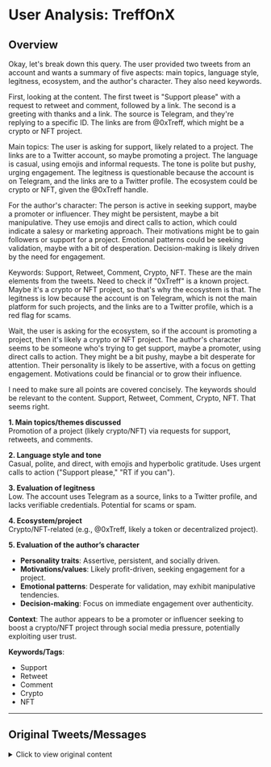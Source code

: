 # User Analysis: TreffOnX

## Overview

<think>
Okay, let's break down this query. The user provided two tweets from an account and wants a summary of five aspects: main topics, language style, legitness, ecosystem, and the author's character. They also need keywords.

First, looking at the content. The first tweet is "Support please" with a request to retweet and comment, followed by a link. The second is a greeting with thanks and a link. The source is Telegram, and they're replying to a specific ID. The links are from @0xTreff, which might be a crypto or NFT project.

Main topics: The user is asking for support, likely related to a project. The links are to a Twitter account, so maybe promoting a project. The language is casual, using emojis and informal requests. The tone is polite but pushy, urging engagement. The legitness is questionable because the account is on Telegram, and the links are to a Twitter profile. The ecosystem could be crypto or NFT, given the @0xTreff handle. 

For the author's character: The person is active in seeking support, maybe a promoter or influencer. They might be persistent, maybe a bit manipulative. They use emojis and direct calls to action, which could indicate a salesy or marketing approach. Their motivations might be to gain followers or support for a project. Emotional patterns could be seeking validation, maybe with a bit of desperation. Decision-making is likely driven by the need for engagement.

Keywords: Support, Retweet, Comment, Crypto, NFT. These are the main elements from the tweets. Need to check if "0xTreff" is a known project. Maybe it's a crypto or NFT project, so that's why the ecosystem is that. The legitness is low because the account is on Telegram, which is not the main platform for such projects, and the links are to a Twitter profile, which is a red flag for scams.

Wait, the user is asking for the ecosystem, so if the account is promoting a project, then it's likely a crypto or NFT project. The author's character seems to be someone who's trying to get support, maybe a promoter, using direct calls to action. They might be a bit pushy, maybe a bit desperate for attention. Their personality is likely to be assertive, with a focus on getting engagement. Motivations could be financial or to grow their influence.

I need to make sure all points are covered concisely. The keywords should be relevant to the content. Support, Retweet, Comment, Crypto, NFT. That seems right.
</think>

**1. Main topics/themes discussed**  
Promotion of a project (likely crypto/NFT) via requests for support, retweets, and comments.  

**2. Language style and tone**  
Casual, polite, and direct, with emojis and hyperbolic gratitude. Uses urgent calls to action ("Support please," "RT if you can").  

**3. Evaluation of legitness**  
Low. The account uses Telegram as a source, links to a Twitter profile, and lacks verifiable credentials. Potential for scams or spam.  

**4. Ecosystem/project**  
Crypto/NFT-related (e.g., @0xTreff, likely a token or decentralized project).  

**5. Evaluation of the author’s character**  
- **Personality traits**: Assertive, persistent, and socially driven.  
- **Motivations/values**: Likely profit-driven, seeking engagement for a project.  
- **Emotional patterns**: Desperate for validation, may exhibit manipulative tendencies.  
- **Decision-making**: Focus on immediate engagement over authenticity.  

**Context**: The author appears to be a promoter or influencer seeking to boost a crypto/NFT project through social media pressure, potentially exploiting user trust.  

**Keywords/Tags**:  
- Support  
- Retweet  
- Comment  
- Crypto  
- NFT
---
## Original Tweets/Messages

<details>
<summary>Click to view original content</summary>

| Type | Content |
|------|---------|
| messages | Support please

RT if you can

Comment pls

https://x.com/0xTreff/status/1931991397294555187 |
| messages | Hi everyone! As always love to see your support 🙏

https://x.com/0xTreff/status/1931698638931345665 |

</details>
